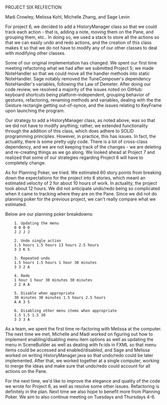 PROJECT SIX RELFECTION 

Madi Crowley, Melissa Kohl, Michelle Zhang, and Sage Levin

For project 6, we decided to add a HistoryManager class so that we could track each action - that is, adding a note, moving them on the Pane, and grouping them, etc.. In doing so, we used a stack to store all the actions so that we can easily undo and redo actions, and the creation of this class makes it so that we do not have to modify any of our other classes to deal with modifying other classes. 

Some of our original implementation has changed. We spent our first time meeting refactoring what we had after we submitted Project 5; we made NoteHandler so that we could move all the handler methods into static NoteHandler. Sage notably removed the TuneComposer's dependency NoteHandler's variables, following the Law of Demeter. After doing our code review, we resolved a majority of the issues noted on GitHub: keyboard shortcuts being platform-independent, grouping behavior of gestures, refactoring, renaming methods and variables, dealing with the the Gesture rectangle getting out-of-synce, and the issues relating to KeyFrame upon launching the program.

Our strategy to add a HistoryManager class, as noted above, was so that we did not have to modify anything; rather, we extended functionality through the addition of this class, which does adhere to SOLID programming principles. However, in practice, this has issues. In fact, the actuality, there is some pretty ugly code. There is a lot of cross-class dependency, and we are not keeping track of the changes - we are deleting and re-creating things as we go along. We looked ahead at Project 7 and realized that some of our strategies regarding Project 6 will have to completely change. 

As for Planning Poker, we tried. We estimated 60 story points from breaking down the expectations for the project into 6 stories, which meant an estimated velocity of 2 for about 10 hours of work. In actuality, the project took about 12 hours. We did not anticipate undo/redo being so complicated when it came to tracking where they are on the Pane. Since we did not do planning poker for the previous project, we can't really compare what we estimated. 

Below are our planning poker breakdowns: 

        1. Updating the menu
        0 0 0 0
        J J J J

        2. Undo single action 
        1.5 hours 1.5 hours 13 hours 2.5 hours
        3 3 K 5

        3. Repeated undo 
        1.5 hours 1.5 hours 1 hour 30 minutes
        3 3 2 A 

        4. Redo
        1 hour 1 hour 30 minutes 30 minutes
        2 2 A A 

        5. Disable when appropriate
        30 minutes 30 minutes 1.5 hours 2.5 hours 
        A A 3 5

        6. Disabling other menu items when appropriate 
        1.5 1.5 1.5 30 
        3 3 3 A

As a team, we spent the first time re-factoring with Melissa at the computer. The next time we met, Michelle and Madi worked on figuring out how to implement enabling/disabling menu item options as well as updating the menu in SceneBuilder as well as dealing with fx:ids in FXML so that menu items could be accessed and enabled/disabled, and Sage and Melissa worked on writing HistoryManager.java so that undo/redo could be later implemented. After that, we worked together at a single computer, working to merge the ideas and make sure that undo/redo could account for all actions on the Pane. 

For the next time, we'd like to improve the elegance and quality of the code we wrote for Project 6, as well as resolve some other issues. Refactoring is definitely in the plan. Next time we also hope to benefit more from Planning Poker. We aim to also continue meeting on Tuesdays and Thursdays 4-6. 
